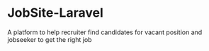 # JobSite-Laravel
A platform to help recruiter find candidates for vacant position and jobseeker to get the right job
